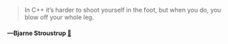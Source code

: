 > In C++ it’s harder to shoot yourself in the foot, but when you do, you blow off your whole leg.
  #### —Bjarne Stroustrup [:scroll:](http://quotes.stormconsultancy.co.uk/quotes/39)